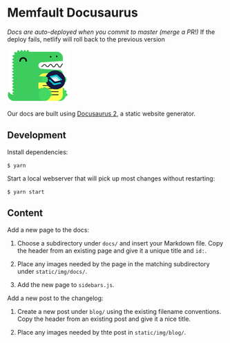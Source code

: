 # Memfault Docusaurus

*Docs are auto-deployed when you commit to master (merge a PR!)* If the deploy fails, netlify will roll back to the previous version

![static/img/memfault-docusaurus.png](static/img/memfault-docusaurus.png)

Our docs are built using [Docusaurus 2](https://v2.docusaurus.io/), a static
website generator.

## Development

Install dependencies:

```
$ yarn
```

Start a local webserver that will pick up most changes without restarting:

```
$ yarn start
```

## Content

Add a new page to the docs:

1. Choose a subdirectory under `docs/` and insert your Markdown file. Copy the
   header from an existing page and give it a unique title and `id:`.

2. Place any images needed by the page in the matching subdirectory under
   `static/img/docs/`.

3. Add the new page to `sidebars.js`.

Add a new post to the changelog:

1. Create a new post under `blog/` using the existing filename conventions. Copy
   the header from an existing post and give it a nice title.

2. Place any images needed by thte post in `static/img/blog/`.
